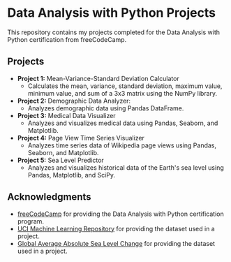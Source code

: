 # Data Analysis with Python Projects

This repository contains my projects completed for the Data Analysis with Python certification from freeCodeCamp.

## Projects

- **Project 1:** Mean-Variance-Standard Deviation Calculator
  - Calculates the mean, variance, standard deviation, maximum value, minimum value, and sum of a 3x3 matrix using the NumPy library. 
- **Project 2:** Demographic Data Analyzer:
  - Analyzes demographic data using Pandas DataFrame.
- **Project 3:** Medical Data Visualizer
  - Analyzes and visualizes medical data using Pandas, Seaborn, and Matplotlib.
- **Project 4:** Page View Time Series Visualizer
  - Analyzes time series data of Wikipedia page views using Pandas, Seaborn, and Matplotlib.
- **Project 5:** Sea Level Predictor
  - Analyzes and visualizes historical data of the Earth's sea level using Pandas, Matplotlib, and SciPy.


## Acknowledgments
- [freeCodeCamp](https://www.freecodecamp.org/learn/) for providing the Data Analysis with Python certification program.
- [UCI Machine Learning Repository](https://archive.ics.uci.edu/ml/index.php) for providing the dataset used in a project.
- [Global Average Absolute Sea Level Change](https://datahub.io/core/sea-level-rise) for providing the dataset used in a project.